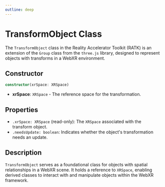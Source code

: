 ```yaml
---
outline: deep
---
```


# TransformObject Class

The `TransformObject` class in the Reality Accelerator Toolkit (RATK) is an extension of the `Group` class from the `three.js` library, designed to represent objects with transforms in a WebXR environment.

## Constructor

```ts
constructor(xrSpace: XRSpace)
```

- **xrSpace**: `XRSpace` - The reference space for the transformation.

## Properties

- `.xrSpace: XRSpace` (read-only): The `XRSpace` associated with the transform object.
- `.needsUpdate: boolean`: Indicates whether the object's transformation needs an update.

## Description

`TransformObject` serves as a foundational class for objects with spatial relationships in a WebXR scene. It holds a reference to `XRSpace`, enabling derived classes to interact with and manipulate objects within the WebXR framework.

